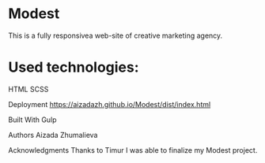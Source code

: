 # Modest
This is a fully responsivea web-site of creative marketing agency.

# Used technologies:
HTML SCSS 

Deployment
https://aizadazh.github.io/Modest/dist/index.html

Built With
Gulp

Authors
Aizada Zhumalieva

Acknowledgments
Thanks to Timur I was able to finalize my Modest project.
